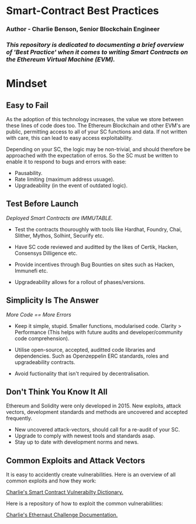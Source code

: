 # Smart-Contract Best Practices

### Author - Charlie Benson, Senior Blockchain Engineer

### *This repository is dedicated to documenting a brief overview of 'Best Practice' when it comes to writing Smart Contracts on the Ethereum Virtual Machine (EVM).*




# Mindset

## Easy to Fail
As the adoption of this technology increases, the value we store between these lines of code does too. 
The Ethereum Blockchain and other EVM's are public, permitting access to all of your SC functions and data. If not written with care, this can lead to easy access exploitability.


Depending on your SC, the logic may be non-trivial, and should therefore be approached with the expectation of erros. So the SC must be written to enable it to respond to bugs and errors with ease:
- Pausability.
- Rate limiting (maximum address usuage).
- Upgradeability (in the event of outdated logic).

## Test Before Launch
*Deployed Smart Contracts are IMMUTABLE.* 

- Test the contracts thouroughly with tools like Hardhat, Foundry, Chai, Slither, Mythos, Solhint, Securify etc.

- Have SC code reviewed and auditted by the likes of Certik, Hacken, Consensys Dilligence etc.

- Provide incentives through Bug Bounties on sites such as Hacken, Immunefi etc.

- Upgradeability allows for a rollout of phases/versions.

## Simplicity Is The Answer

*More Code == More Errors*

- Keep it simple, stupid. Smaller functions, modularised code. Clarity > Performance (This helps with future audits and developer/community code comprehension).

- Utilise open-source, accepted, auditted code libraries and dependencies. Such as Openzeppelin ERC standards, roles and upgradeability contracts.

- Avoid fuctionality that isn't required by decentralisation.

## Don't Think You Know It All

Ethereum and Solidity were only developed in 2015. New exploits, attack vectors, development standards and methods are uncovered and accepted frequently.


- New uncovered attack-vectors, should call for a re-audit of your SC.
- Upgrade to comply with newest tools and standards asap.
- Stay up to date with development norms and news.

## Common Exploits and Attack Vectors

It is easy to accidently create vulnerabilities. Here is an overview of all common exploits and how they work:

[Charlie's Smart Contract Vulnerabilty Dictionary.](https://wwww.github.com/CharlieJRBenson/)

Here is a repository of how to exploit the common vulnerabilities:

[Charlie's Ethernaut Challenge Documentation.](https://www.github.com/CharlieJRBenson/SmartContractHacking)